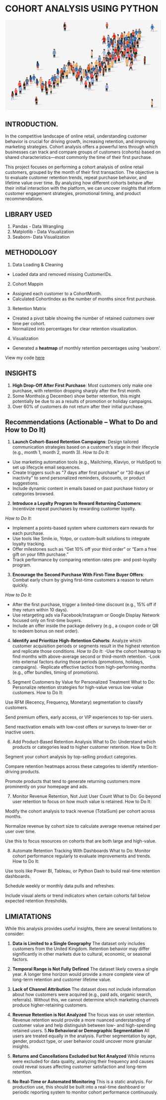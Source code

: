 # COHORT ANALYSIS USING PYTHON
![Intro_image](https://github.com/Temperance-Godwin/COHORT-ANALYSIS/blob/main/Intro.png)

## INTRODUCTION.
In the competitive landscape of online retail, understanding customer behavior is crucial for driving growth, increasing retention, and improving marketing strategies. Cohort analysis offers a powerful lens through which businesses can track and compare groups of customers (cohorts) based on shared characteristics—most commonly the time of their first purchase.

This project focuses on performing a cohort analysis of online retail customers, grouped by the month of their first transaction. The objective is to evaluate customer retention trends, repeat purchase behavior, and lifetime value over time. By analyzing how different cohorts behave after their initial interaction with the platform, we can uncover insights that inform customer engagement strategies, promotional timing, and product recommendations.

## LIBRARY USED
1. Pandas - Data Wrangling
2. Matplotlib - Data Visualization
3. Seaborn- Data Visualization


## METHODOLOGY
1. Data Loading & Cleaning
- Loaded data and removed missing CustomerIDs.
2. Cohort Mappin
- Assigned each customer to a CohortMonth.
- Calculated CohortIndex as the number of months since first purchase.
3. Retention Matrix
- Created a pivot table showing the number of retained customers over time per cohort.
- Normalized into percentages for clear retention visualization.
4. Visualization
- Generated a **heatmap** of monthly retention percentages using 'seaborn'.

View my code [here](https://github.com/Temperance-Godwin/COHORT-ANALYSIS/blob/main/Cohort%20Analysis.ipynb)

## INSIGHTS
1. **High Drop-Off After First Purchase**: Most customers only make one purchase, with retention dropping sharply after the first month.
2. Some Months(e.g December) show better retention, this might potentially be due to as a results of promotion or holiday campaigns.
3. Over 60% of customers do not return after their initial purchase.

## Recommendations (Actionable – What to Do and How to Do It)
1. **Launch Cohort-Based Retention Campaigns**: Design tailored communication strategies based on a customer’s stage in their lifecycle (e.g., month 1, month 2, month 3).
*How to Do It:*
- Use marketing automation tools (e.g., Mailchimp, Klaviyo, or HubSpot) to set up lifecycle email sequences.
- Create triggers such as "7 days after first purchase" or "30 days of inactivity" to send personalized reminders, discounts, or product suggestions.
- Include dynamic content in emails based on past purchase history or categories browsed.

2. **Introduce a Loyalty Program to Reward Returning Customers**: Incentivize repeat purchases by rewarding customer loyalty.

*How to Do It*:
- Implement a points-based system where customers earn rewards for each purchase.
- Use tools like Smile.io, Yotpo, or custom-built solutions to integrate loyalty tracking.
- Offer milestones such as “Get 10% off your third order” or “Earn a free gift on your fifth purchase.”
- Track performance by comparing retention rates pre- and post-loyalty program.

3. **Encourage the Second Purchase With First-Time Buyer Offers**: Combat early churn by giving first-time customers a reason to return quickly.

*How to Do It:*
- After the first purchase, trigger a limited-time discount (e.g., 15% off if they return within 10 days).
- Use retargeting ads via Facebook/Instagram or Google Display Network focused only on first-time buyers.
- Include an offer inside the package delivery (e.g., a coupon code or QR to redeem bonus on next order).

4. **Identify and Prioritize High-Retention Cohorts**: Analyze which customer acquisition periods or segments result in the highest retention and replicate those conditions.
*How to Do It:*
-Use the cohort heatmap to find months with above-average second or third-month retention.
-Look into external factors during those periods (promotions, holidays, campaigns).
-Replicate effective tactics from high-performing months (e.g., offer bundles, timing of promotions).

6. Segment Customers by Value for Personalized Treatment
What to Do: Personalize retention strategies for high-value versus low-value customers.
How to Do It:

Use RFM (Recency, Frequency, Monetary) segmentation to classify customers.

Send premium offers, early access, or VIP experiences to top-tier users.

Send reactivation emails with low-cost offers or surveys to lower-tier or inactive users.

6. Add Product-Based Retention Analysis
What to Do: Understand which products or categories lead to higher customer retention.
How to Do It:

Segment your cohort analysis by top-selling product categories.

Compare retention heatmaps across these categories to identify retention-driving products.

Promote products that tend to generate returning customers more prominently on your homepage and ads.

7. Monitor Revenue Retention, Not Just User Count
What to Do: Go beyond user retention to focus on how much value is retained.
How to Do It:

Modify the cohort analysis to track revenue (TotalSum) per cohort across months.

Normalize revenue by cohort size to calculate average revenue retained per user over time.

Use this to focus resources on cohorts that are both large and high-value.

8. Automate Retention Tracking With Dashboards
What to Do: Monitor cohort performance regularly to evaluate improvements and trends.
How to Do It:

Use tools like Power BI, Tableau, or Python Dash to build real-time retention dashboards.

Schedule weekly or monthly data pulls and refreshes.

Include visual alerts or trend indicators when certain cohorts fall below expected retention thresholds.




## LIMIATATIONS
While this analysis provides useful insights, there are several limitations to consider:
1. **Data is Limited to a Single Geography**
The dataset only includes customers from the United Kingdom. Retention behavior may differ significantly in other markets due to cultural, economic, or seasonal factors.
2. **Temporal Range is Not Fully Defined**
The dataset likely covers a single year. A longer time horizon would provide a more complete view of long-term retention and customer lifetime value.
3. **Lack of Channel Attribution**
The dataset does not include information about how customers were acquired (e.g., paid ads, organic search, referrals). Without this, we cannot determine which marketing channels produce higher-retaining customers.
4. **Revenue Retention is Not Analyzed**
The focus was on user retention. Revenue retention would provide a more nuanced understanding of customer value and help distinguish between low- and high-spending retained users.
5.**No Behavioral or Demographic Segmentation**
All users are treated equally in the analysis. Further segmentation by age, gender, product type, or user behavior could uncover more granular insights.

6. **Returns and Cancellations Excluded but Not Analyzed**
While returns were excluded for data quality, analyzing their frequency and causes could reveal issues affecting customer satisfaction and long-term retention.

7. **No Real-Time or Automated Monitoring**
This is a static analysis. For production use, this should be built into a real-time dashboard or periodic reporting system to monitor cohort performance continuously.
